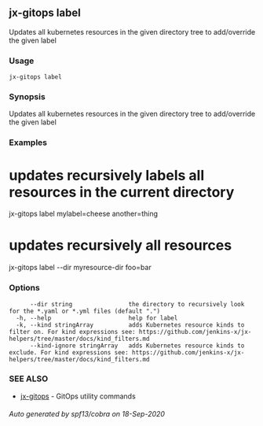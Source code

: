 ## jx-gitops label

Updates all kubernetes resources in the given directory tree to add/override the given label

### Usage

```
jx-gitops label
```

### Synopsis

Updates all kubernetes resources in the given directory tree to add/override the given label

### Examples

  # updates recursively labels all resources in the current directory
  jx-gitops label mylabel=cheese another=thing
  # updates recursively all resources
  jx-gitops label --dir myresource-dir foo=bar

### Options

```
      --dir string                the directory to recursively look for the *.yaml or *.yml files (default ".")
  -h, --help                      help for label
  -k, --kind stringArray          adds Kubernetes resource kinds to filter on. For kind expressions see: https://github.com/jenkins-x/jx-helpers/tree/master/docs/kind_filters.md
      --kind-ignore stringArray   adds Kubernetes resource kinds to exclude. For kind expressions see: https://github.com/jenkins-x/jx-helpers/tree/master/docs/kind_filters.md
```

### SEE ALSO

* [jx-gitops](jx-gitops.md)	 - GitOps utility commands

###### Auto generated by spf13/cobra on 18-Sep-2020
